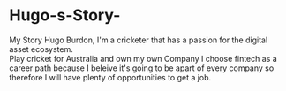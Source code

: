 # Hugo-s-Story-
My Story 
Hugo Burdon, I'm a cricketer that has a passion for the digital asset ecosystem.  
Play cricket for Australia and own my own Company 
I choose fintech as a career path because I beleive it's going to be apart of every company so therefore I will have plenty of opportunities to get a job. 
